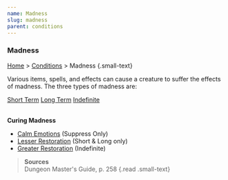```yaml
---
name: Madness
slug: madness
parent: conditions
---
```

### Madness
[Home](dm-operations-center) > [Conditions](conditions) > Madness {.small-text}

Various items, spells, and effects can cause a creature to suffer the effects of madness. The three types of madness are:

<div class="menu-container">
    <a href="short-term-madness">Short Term</a>
    <a href="long-term-madness">Long Term</a>
    <a href="indefinite-madness">Indefinite</a>
</div>
<br/>

**Curing Madness**
- [Calm Emotions](/spell/calm-emotions) (Suppress Only)
- [Lesser Restoration](/spell/lesser-restoration) (Short & Long only)
- [Greater Restoration](/spell/greater-restoration) (Indefinite)

> **Sources** <br/>
> Dungeon Master's Guide, p. 258
{.read .small-text}

